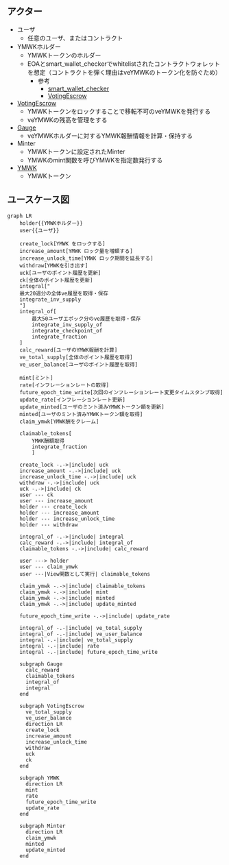 ## アクター

- ユーザ
  - 任意のユーザ、またはコントラクト
- YMWKホルダー
  - YMWKトークンのホルダー
  - EOAとsmart_wallet_checkerでwhitelistされたコントラクトウォレットを想定（コントラクトを弾く理由はveYMWKのトークン化を防ぐため）
    - 参考
      - [smart_wallet_checker](./index.md#smart_wallet_checker-publicaddress)
      - [VotingEscrow](https://github.com/curvefi/curve-dao-contracts/blob/master/contracts/VotingEscrow.vy#L109)
- [VotingEscrow](./index.md)
  - YMWKトークンをロックすることで移転不可のveYMWKを発行する
  - veYMWKの残高を管理をする
- [Gauge](../Gauge/index.md)
  - veYMWKホルダーに対するYMWK報酬情報を計算・保持する
- Minter
  - YMWKトークンに設定されたMinter
  - YMWKのmint関数を呼びYMWKを指定数発行する
- [YMWK](../YamawakeToken/index.md)
  - YMWKトークン

## ユースケース図

```mermaid
graph LR
    holder{{YMWKホルダー}}
    user{{ユーザ}}

    create_lock[YMWK をロックする]
    increase_amount[YMWK ロック量を増額する]
    increase_unlock_time[YMWK ロック期間を延長する]
    withdraw[YMWKを引き出す]
    uck[ユーザのポイント履歴を更新]
    ck[全体のポイント履歴を更新]
    integral["
    最大20週分の全体ve履歴を取得・保存
    integrate_inv_supply
    "]
    integral_of[
        最大50ユーザエポック分のve履歴を取得・保存
        integrate_inv_supply_of
        integrate_checkpoint_of
        integrate_fraction
    ]
    calc_reward[ユーザのYMWK報酬を計算]
    ve_total_supply[全体のポイント履歴を取得]
    ve_user_balance[ユーザのポイント履歴を取得]

    mint[ミント]
    rate[インフレーションレートの取得]
    future_epoch_time_write[次回のインフレーションレート変更タイムスタンプ取得]
    update_rate[インフレーションレート更新]
    update_minted[ユーザのミント済みYMWKトークン額を更新]
    minted[ユーザのミント済みYMWKトークン額を取得]
    claim_ymwk[YMWK酬をクレーム]

    claimable_tokens[
        YMWK酬額取得
        integrate_fraction
        ]

    create_lock -.->|include| uck
    increase_amount -.->|include| uck
    increase_unlock_time -.->|include| uck
    withdraw -.->|include| uck
    uck -.->|include| ck
    user --- ck
    user --- increase_amount
    holder --- create_lock
    holder --- increase_amount
    holder --- increase_unlock_time
    holder --- withdraw

    integral_of -.->|include| integral
    calc_reward -.->|include| integral_of
    claimable_tokens -.->|include| calc_reward

    user ---> holder
    user --- claim_ymwk
    user ---|View関数として実行| claimable_tokens

    claim_ymwk -.->|include| claimable_tokens
    claim_ymwk -.->|include| mint
    claim_ymwk -.->|include| minted
    claim_ymwk -.->|include| update_minted

    future_epoch_time_write -.->|include| update_rate

    integral_of -.-|include| ve_total_supply
    integral_of -.-|include| ve_user_balance
    integral -.-|include| ve_total_supply
    integral -.-|include| rate
    integral -.-|include| future_epoch_time_write

    subgraph Gauge
      calc_reward
      claimable_tokens
      integral_of
      integral
    end

    subgraph VotingEscrow
      ve_total_supply
      ve_user_balance
      direction LR
      create_lock
      increase_amount
      increase_unlock_time
      withdraw
      uck
      ck
    end

    subgraph YMWK
      direction LR
      mint
      rate
      future_epoch_time_write
      update_rate
    end

    subgraph Minter
      direction LR
      claim_ymwk
      minted
      update_minted
    end
```
